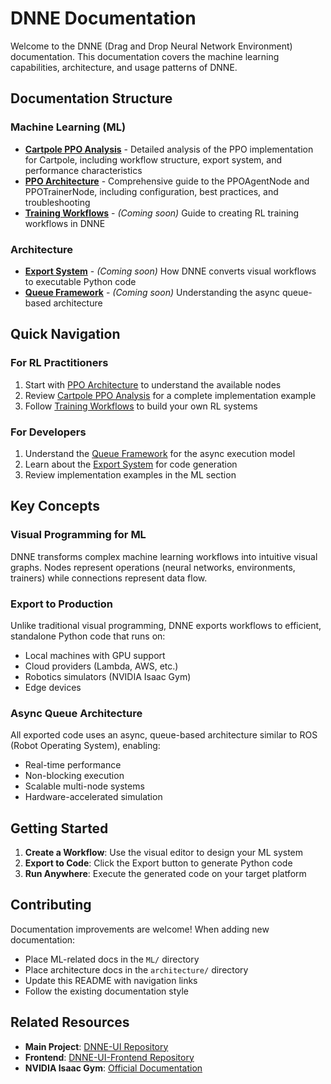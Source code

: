 # DNNE Documentation

Welcome to the DNNE (Drag and Drop Neural Network Environment) documentation. This documentation covers the machine learning capabilities, architecture, and usage patterns of DNNE.

## Documentation Structure

### Machine Learning (ML)
- **[Cartpole PPO Analysis](ML/cartpole_ppo_analysis.md)** - Detailed analysis of the PPO implementation for Cartpole, including workflow structure, export system, and performance characteristics
- **[PPO Architecture](ML/ppo_architecture.md)** - Comprehensive guide to the PPOAgentNode and PPOTrainerNode, including configuration, best practices, and troubleshooting
- **[Training Workflows](ML/training_workflow.md)** - *(Coming soon)* Guide to creating RL training workflows in DNNE

### Architecture
- **[Export System](architecture/export_system.md)** - *(Coming soon)* How DNNE converts visual workflows to executable Python code
- **[Queue Framework](architecture/queue_framework.md)** - *(Coming soon)* Understanding the async queue-based architecture

## Quick Navigation

### For RL Practitioners
1. Start with [PPO Architecture](ML/ppo_architecture.md) to understand the available nodes
2. Review [Cartpole PPO Analysis](ML/cartpole_ppo_analysis.md) for a complete implementation example
3. Follow [Training Workflows](ML/training_workflow.md) to build your own RL systems

### For Developers
1. Understand the [Queue Framework](architecture/queue_framework.md) for the async execution model
2. Learn about the [Export System](architecture/export_system.md) for code generation
3. Review implementation examples in the ML section

## Key Concepts

### Visual Programming for ML
DNNE transforms complex machine learning workflows into intuitive visual graphs. Nodes represent operations (neural networks, environments, trainers) while connections represent data flow.

### Export to Production
Unlike traditional visual programming, DNNE exports workflows to efficient, standalone Python code that runs on:
- Local machines with GPU support
- Cloud providers (Lambda, AWS, etc.)
- Robotics simulators (NVIDIA Isaac Gym)
- Edge devices

### Async Queue Architecture
All exported code uses an async, queue-based architecture similar to ROS (Robot Operating System), enabling:
- Real-time performance
- Non-blocking execution
- Scalable multi-node systems
- Hardware-accelerated simulation

## Getting Started

1. **Create a Workflow**: Use the visual editor to design your ML system
2. **Export to Code**: Click the Export button to generate Python code
3. **Run Anywhere**: Execute the generated code on your target platform

## Contributing

Documentation improvements are welcome! When adding new documentation:
- Place ML-related docs in the `ML/` directory
- Place architecture docs in the `architecture/` directory
- Update this README with navigation links
- Follow the existing documentation style

## Related Resources

- **Main Project**: [DNNE-UI Repository](https://github.com/asantanna/DNNE-UI)
- **Frontend**: [DNNE-UI-Frontend Repository](https://github.com/asantanna/DNNE-UI-Frontend.git)
- **NVIDIA Isaac Gym**: [Official Documentation](https://developer.nvidia.com/isaac-gym)
